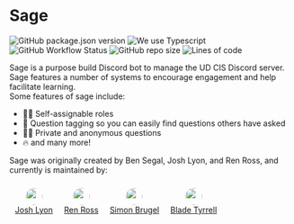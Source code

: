 # Sage
![GitHub package.json version](https://img.shields.io/github/package-json/v/ud-cis-discord/sagev2?color=000855) ![We use Typescript](https://img.shields.io/badge/written_in-typescript-000855?logo=typescript&logoColor=ddd) ![GitHub Workflow Status](https://img.shields.io/github/workflow/status/ud-cis-discord/sagev2/Lint?color=000855&logo=github) ![GitHub repo size](https://img.shields.io/github/repo-size/ud-cis-discord/sagev2?color=000855&logo=github) ![Lines of code](https://img.shields.io/tokei/lines/github/ud-cis-discord/sagev2?color=000855&logo=github)

Sage is a purpose build Discord bot to manage the UD CIS Discord server. Sage features a number of systems to encourage engagement and help facilitate learning.
<br>
Some features of sage include:
- 🧙‍♂️ Self-assignable roles
- 🎫 Question tagging so you can easily find questions others have asked
- 🐱‍👤 Private and anonymous questions
- 🔥 and many more!

Sage was originally created by Ben Segal, Josh Lyon, and Ren Ross, and currently is maintained by:
<div style="float: left">
	<div style="float: left; text-align: center; padding: 10px">
		<img src="https://avatars.githubusercontent.com/u/54593801?s=460&u=cbdfd38b662b729375cd7d3e2514f549085eb2ae&v=4" height="30px" style="border-radius: 15px">
		<br>
		<a href="https://github.com/joshualyon7">Josh Lyon</a>
	</div>
	<div style="float: left; text-align: center; padding: 10px;">
		<img src="https://avatars.githubusercontent.com/u/60983762?s=460&u=46281912deec981f7c2160fe20ac9516bc59f3ff&v=4" height="30px" style="border-radius: 15px">
		<br>
		<a href="https://github.com/renross">Ren Ross</a>
	</div>
	<div style="float: left; text-align: center; padding: 10px;">
		<img src="https://avatars.githubusercontent.com/u/58154576?v=4" height="30px" style="border-radius: 15px">
		<br>
		<a href="https://github.com/sbrugel">Simon Brugel</a>
	</div>
	<div style="float: left; text-align: center; padding: 10px;">
		<img src="https://avatars.githubusercontent.com/u/79226283?v=4" height="30px" style="border-radius: 15px">
		<br>
		<a href="https://github.com/bladetyr">Blade Tyrrell</a>
	</div>
</div>